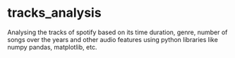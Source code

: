 # tracks_analysis

Analysing the tracks of spotify based on its time duration, genre, number of songs over the years and other audio features using python libraries like numpy pandas, matplotlib, etc. 
